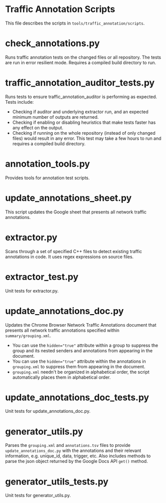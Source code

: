 # Traffic Annotation Scripts
This file describes the scripts in `tools/traffic_annotation/scripts`.

# check_annotations.py
Runs traffic annotation tests on the changed files or all repository. The tests
are run in error resilient mode. Requires a compiled build directory to run.

# traffic_annotation_auditor_tests.py
Runs tests to ensure traffic_annotation_auditor is performing as expected. Tests
include:
 - Checking if auditor and underlying extractor run, and an expected minimum
   number of outputs are returned.
 - Checking if enabling or disabling heuristics that make tests faster has any
   effect on the output.
 - Checking if running on the whole repository (instead of only changed files)
   would result in any error.
This test may take a few hours to run and requires a compiled build directory.

# annotation_tools.py
Provides tools for annotation test scripts.

# update_annotations_sheet.py
This script updates the Google sheet that presents all network traffic
annotations.

# extractor.py
Scans through a set of specified C++ files to detect existing traffic
annotations in code. It uses regex expressions on source files.

# extractor_test.py
Unit tests for extractor.py.

# update_annotations_doc.py
Updates the Chrome Browser Network Traffic Annotations document that presents
all network traffic annotations specified within `summary/grouping.xml`.
  - You can use the `hidden="true"` attribute within a group to suppress the
    group and its nested senders and annotations from appearing in the document.
  - You can use the `hidden="true"` attribute within the annotations in
    `grouping.xml` to suppress them from appearing in the document.
  - `grouping.xml` needn't be organized in alphabetical order, the script
    automatically places them in alphabetical order.

# update_annotations_doc_tests.py
Unit tests for update_annotations_doc.py.

# generator_utils.py
Parses the `grouping.xml` and `annotations.tsv` files to provide
`update_annotations_doc.py` with the annotations and their relevant information,
e.g. unique_id, data, trigger, etc. Also includes methods to parse the json
object returned by the Google Docs API `get()` method.

# generator_utils_tests.py
Unit tests for generator_utils.py.